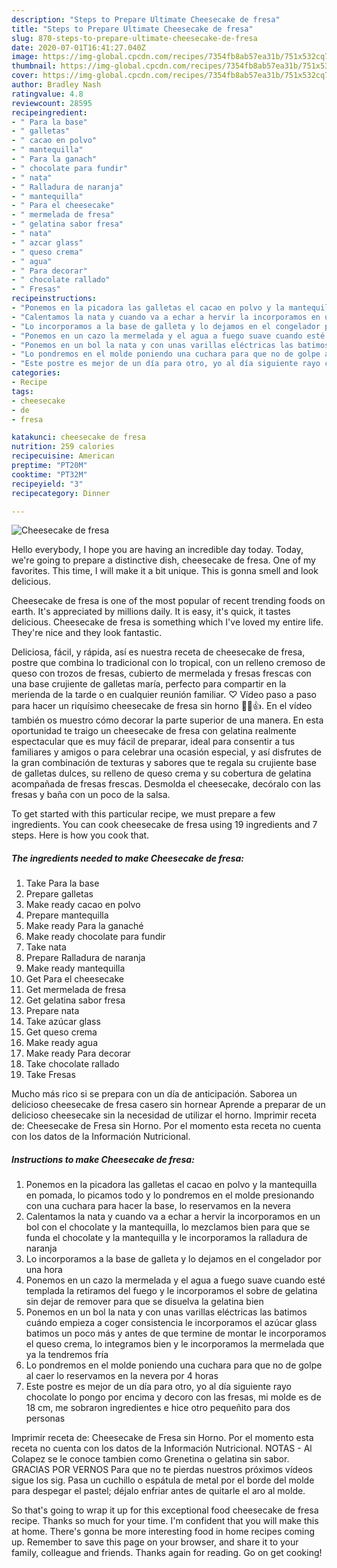 ```yaml
---
description: "Steps to Prepare Ultimate Cheesecake de fresa"
title: "Steps to Prepare Ultimate Cheesecake de fresa"
slug: 870-steps-to-prepare-ultimate-cheesecake-de-fresa
date: 2020-07-01T16:41:27.040Z
image: https://img-global.cpcdn.com/recipes/7354fb8ab57ea31b/751x532cq70/cheesecake-de-fresa-foto-principal.jpg
thumbnail: https://img-global.cpcdn.com/recipes/7354fb8ab57ea31b/751x532cq70/cheesecake-de-fresa-foto-principal.jpg
cover: https://img-global.cpcdn.com/recipes/7354fb8ab57ea31b/751x532cq70/cheesecake-de-fresa-foto-principal.jpg
author: Bradley Nash
ratingvalue: 4.8
reviewcount: 28595
recipeingredient:
- " Para la base"
- " galletas"
- " cacao en polvo"
- " mantequilla"
- " Para la ganach"
- " chocolate para fundir"
- " nata"
- " Ralladura de naranja"
- " mantequilla"
- " Para el cheesecake"
- " mermelada de fresa"
- " gelatina sabor fresa"
- " nata"
- " azcar glass"
- " queso crema"
- " agua"
- " Para decorar"
- " chocolate rallado"
- " Fresas"
recipeinstructions:
- "Ponemos en la picadora las galletas el cacao en polvo y la mantequilla en pomada, lo picamos todo y lo pondremos en el molde presionando con una cuchara para hacer la base, lo reservamos en la nevera"
- "Calentamos la nata y cuando va a echar a hervir la incorporamos en un bol con el chocolate y la mantequilla, lo mezclamos bien para que se funda el chocolate y la mantequilla y le incorporamos la ralladura de naranja"
- "Lo incorporamos a la base de galleta y lo dejamos en el congelador por una hora"
- "Ponemos en un cazo la mermelada y el agua a fuego suave cuando esté templada la retiramos del fuego y le incorporamos el sobre de gelatina sin dejar de remover para que se disuelva la gelatina bien"
- "Ponemos en un bol la nata y con unas varillas eléctricas las batimos cuándo empieza a coger consistencia le incorporamos el azúcar glass batimos un poco más y antes de que termine de montar le incorporamos el queso crema, lo integramos bien y le incorporamos la mermelada que ya la tendremos fría"
- "Lo pondremos en el molde poniendo una cuchara para que no de golpe al caer lo reservamos en la nevera por 4 horas"
- "Este postre es mejor de un día para otro, yo al día siguiente rayo chocolate lo pongo por encima y decoro con las fresas, mi molde es de 18 cm, me sobraron ingredientes e hice otro pequeñito para dos personas"
categories:
- Recipe
tags:
- cheesecake
- de
- fresa

katakunci: cheesecake de fresa 
nutrition: 259 calories
recipecuisine: American
preptime: "PT20M"
cooktime: "PT32M"
recipeyield: "3"
recipecategory: Dinner

---
```



![Cheesecake de fresa](https://img-global.cpcdn.com/recipes/7354fb8ab57ea31b/751x532cq70/cheesecake-de-fresa-foto-principal.jpg)

Hello everybody, I hope you are having an incredible day today. Today, we're going to prepare a distinctive dish, cheesecake de fresa. One of my favorites. This time, I will make it a bit unique. This is gonna smell and look delicious.

Cheesecake de fresa is one of the most popular of recent trending foods on earth. It's appreciated by millions daily. It is easy, it's quick, it tastes delicious. Cheesecake de fresa is something which I've loved my entire life. They're nice and they look fantastic.

Deliciosa, fácil, y rápida, así es nuestra receta de cheesecake de fresa, postre que combina lo tradicional con lo tropical, con un relleno cremoso de queso con trozos de fresas, cubierto de mermelada y fresas frescas con una base crujiente de galletas maría, perfecto para compartir en la merienda de la tarde o en cualquier reunión familiar. ♡ Vídeo paso a paso para hacer un riquísimo cheesecake de fresa sin horno 🍓😋👍. En el vídeo también os muestro cómo decorar la parte superior de una manera. En esta oportunidad te traigo un cheesecake de fresa con gelatina realmente espectacular que es muy fácil de preparar, ideal para consentir a tus familiares y amigos o para celebrar una ocasión especial, y así disfrutes de la gran combinación de texturas y sabores que te regala su crujiente base de galletas dulces, su relleno de queso crema y su cobertura de gelatina acompañada de fresas frescas. Desmolda el cheesecake, decóralo con las fresas y baña con un poco de la salsa.


To get started with this particular recipe, we must prepare a few ingredients. You can cook cheesecake de fresa using 19 ingredients and 7 steps. Here is how you cook that.

<!--inarticleads1-->

##### The ingredients needed to make Cheesecake de fresa:

1. Take  Para la base
1. Prepare  galletas
1. Make ready  cacao en polvo
1. Prepare  mantequilla
1. Make ready  Para la ganaché
1. Make ready  chocolate para fundir
1. Take  nata
1. Prepare  Ralladura de naranja
1. Make ready  mantequilla
1. Get  Para el cheesecake
1. Get  mermelada de fresa
1. Get  gelatina sabor fresa
1. Prepare  nata
1. Take  azúcar glass
1. Get  queso crema
1. Make ready  agua
1. Make ready  Para decorar
1. Take  chocolate rallado
1. Take  Fresas


Mucho más rico si se prepara con un día de anticipación. Saborea un delicioso cheesecake de fresa casero sin hornear Aprende a preparar de un delicioso cheesecake sin la necesidad de utilizar el horno. Imprimir receta de: Cheesecake de Fresa sin Horno. Por el momento esta receta no cuenta con los datos de la Información Nutricional. 

<!--inarticleads2-->

##### Instructions to make Cheesecake de fresa:

1. Ponemos en la picadora las galletas el cacao en polvo y la mantequilla en pomada, lo picamos todo y lo pondremos en el molde presionando con una cuchara para hacer la base, lo reservamos en la nevera
1. Calentamos la nata y cuando va a echar a hervir la incorporamos en un bol con el chocolate y la mantequilla, lo mezclamos bien para que se funda el chocolate y la mantequilla y le incorporamos la ralladura de naranja
1. Lo incorporamos a la base de galleta y lo dejamos en el congelador por una hora
1. Ponemos en un cazo la mermelada y el agua a fuego suave cuando esté templada la retiramos del fuego y le incorporamos el sobre de gelatina sin dejar de remover para que se disuelva la gelatina bien
1. Ponemos en un bol la nata y con unas varillas eléctricas las batimos cuándo empieza a coger consistencia le incorporamos el azúcar glass batimos un poco más y antes de que termine de montar le incorporamos el queso crema, lo integramos bien y le incorporamos la mermelada que ya la tendremos fría
1. Lo pondremos en el molde poniendo una cuchara para que no de golpe al caer lo reservamos en la nevera por 4 horas
1. Este postre es mejor de un día para otro, yo al día siguiente rayo chocolate lo pongo por encima y decoro con las fresas, mi molde es de 18 cm, me sobraron ingredientes e hice otro pequeñito para dos personas


Imprimir receta de: Cheesecake de Fresa sin Horno. Por el momento esta receta no cuenta con los datos de la Información Nutricional. NOTAS - Al Colapez se le conoce tambien como Grenetina o gelatina sin sabor. GRACIAS POR VERNOS Para que no te pierdas nuestros próximos vídeos sigue los sig. Pasa un cuchillo o espátula de metal por el borde del molde para despegar el pastel; déjalo enfriar antes de quitarle el aro al molde. 

So that's going to wrap it up for this exceptional food cheesecake de fresa recipe. Thanks so much for your time. I'm confident that you will make this at home. There's gonna be more interesting food in home recipes coming up. Remember to save this page on your browser, and share it to your family, colleague and friends. Thanks again for reading. Go on get cooking!
